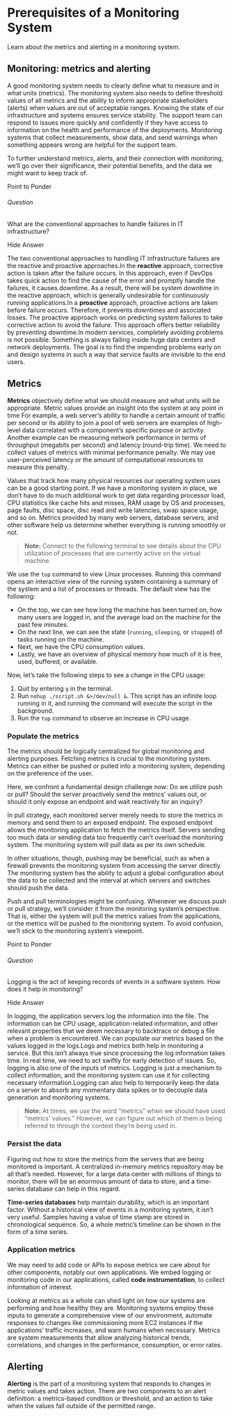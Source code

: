 # Prerequisites of a Monitoring System

Learn about the metrics and alerting in a monitoring system.

## Monitoring: metrics and alerting

A good monitoring system needs to clearly define what to measure and in what units (metrics). The monitoring system also needs to define threshold values of all metrics and the ability to inform appropriate stakeholders (alerts) when values are out of acceptable ranges. Knowing the state of our infrastructure and systems ensures service stability. The support team can respond to issues more quickly and confidently if they have access to information on the health and performance of the deployments. Monitoring systems that collect measurements, show data, and send warnings when something appears wrong are helpful for the support team.

To further understand metrics, alerts, and their connection with monitoring, we’ll go over their significance, their potential benefits, and the data we might want to keep track of.

Point to Ponder

###### Question

What are the conventional approaches to handle failures in IT infrastructure?

Hide Answer

The two conventional approaches to handling IT infrastructure failures are the reactive and proactive approaches.In the **reactive** approach, corrective action is taken after the failure occurs. In this approach, even if DevOps takes quick action to find the cause of the error and promptly handle the failures, it causes downtime. As a result, there will be system downtime in the reactive approach, which is generally undesirable for continuously running applications.In a **proactive** approach, proactive actions are taken before failure occurs. Therefore, it prevents downtimes and associated losses. The proactive approach works on predicting system failures to take corrective action to avoid the failure. This approach offers better reliability by preventing downtime.In modern services, completely avoiding problems is not possible. Something is always failing inside huge data centers and network deployments. The goal is to find the impending problems early on and design systems in such a way that service faults are invisible to the end users.

## Metrics

**Metrics** objectively define what we should measure and what units will be appropriate. Metric values provide an insight into the system at any point in time For example, a web server’s ability to handle a certain amount of traffic per second or its ability to join a pool of web servers are examples of high-level data correlated with a component’s specific purpose or activity. Another example can be measuring network performance in terms of throughput (megabits per second) and latency (round-trip time). We need to collect values of metrics with minimal performance penalty. We may use user-perceived latency or the amount of computational resources to measure this penalty.

Values that track how many physical resources our operating system uses can be a good starting point. If we have a monitoring system in place, we don’t have to do much additional work to get data regarding processor load, CPU statistics like cache hits and misses, RAM usage by OS and processes, page faults, disc space, disc read and write latencies, swap space usage, and so on. Metrics provided by many web servers, database servers, and other software help us determine whether everything is running smoothly or not.

> **Note:** Connect to the following terminal to see details about the CPU utilization of processes that are currently active on the virtual machine.

We use the `top` command to view Linux processes. Running this command opens an interactive view of the running system containing a summary of the system and a list of processes or threads. The default view has the following:

- On the top, we can see how long the machine has been turned on, how many users are logged in, and the average load on the machine for the past few minutes.
- On the next line, we can see the state (`running`, `sleeping`, or `stopped`) of tasks running on the machine.
- Next, we have the CPU consumption values.
- Lastly, we have an overview of physical memory how much of it is free, used, buffered, or available.

Now, let’s take the following steps to see a change in the CPU usage:

1. Quit by entering `q` in the terminal.
2. Run `nohup ./script.sh &>/dev/null &`. This script has an infinite loop running in it, and running the command will execute the script in the background.
3. Run the `top` command to observe an increase in CPU usage.

### Populate the metrics

The metrics should be logically centralized for global monitoring and alerting purposes. Fetching metrics is crucial to the monitoring system. Metrics can either be pushed or pulled into a monitoring system, depending on the preference of the user.

Here, we confront a fundamental design challenge now: Do we utilize push or pull? Should the server proactively send the metrics’ values out, or should it only expose an endpoint and wait reactively for an inquiry?

In pull strategy, each monitored server merely needs to store the metrics in memory and send them to an exposed endpoint. The exposed endpoint allows the monitoring application to fetch the metrics itself. Servers sending too much data or sending data too frequently can’t overload the monitoring system. The monitoring system will pull data as per its own schedule.

In other situations, though, pushing may be beneficial, such as when a firewall prevents the monitoring system from accessing the server directly. The monitoring system has the ability to adjust a global configuration about the data to be collected and the interval at which servers and switches should push the data.

Push and pull terminologies might be confusing. Whenever we discuss push or pull strategy, we’ll consider it from the monitoring system’s perspective. That is, either the system will pull the metrics values from the applications, or the metrics will be pushed to the monitoring system. To avoid confusion, we’ll stick to the monitoring system’s viewpoint.

Point to Ponder

###### Question

Logging is the act of keeping records of events in a software system. How does it help in monitoring?

Hide Answer

In logging, the application servers log the information into the file. The information can be CPU usage, application-related information, and other relevant properties that we deem necessary to backtrace or debug a file when a problem is encountered. We can populate our metrics based on the values logged in the logs.Logs and metrics both help in monitoring a service. But this isn’t always true since processing the log information takes time. In real time, we need to act swiftly for early detection of issues. So, logging is also one of the inputs of metrics. Logging is just a mechanism to collect information, and the monitoring system can use it for collecting necessary information.Logging can also help to temporarily keep the data on a server to absorb any momentary data spikes or to decouple data generation and monitoring systems.

> **Note:** At times, we use the word “metrics” when we should have used “metrics’ values.” However, we can figure out which of them is being referred to through the context they’re being used in.

### Persist the data

Figuring out how to store the metrics from the servers that are being monitored is important. A centralized in-memory metrics repository may be all that’s needed. However, for a large data center with millions of things to monitor, there will be an enormous amount of data to store, and a time-series database can help in this regard.

**Time-series databases** help maintain durability, which is an important factor. Without a historical view of events in a monitoring system, it isn’t very useful. Samples having a value of time stamp are stored in chronological sequence. So, a whole metric’s timeline can be shown in the form of a time series.

### Application metrics

We may need to add code or APIs to expose metrics we care about for other components, notably our own applications. We embed logging or monitoring code in our applications, called **code instrumentation**, to collect information of interest.

Looking at metrics as a whole can shed light on how our systems are performing and how healthy they are. Monitoring systems employ these inputs to generate a comprehensive view of our environment, automate responses to changes like commissioning more EC2 instances if the applications’ traffic increases, and warn humans when necessary. Metrics are system measurements that allow analyzing historical trends, correlations, and changes in the performance, consumption, or error rates.

## Alerting

**Alerting** is the part of a monitoring system that responds to changes in metric values and takes action. There are two components to an alert definition: a metrics-based condition or threshold, and an action to take when the values fall outside of the permitted range.